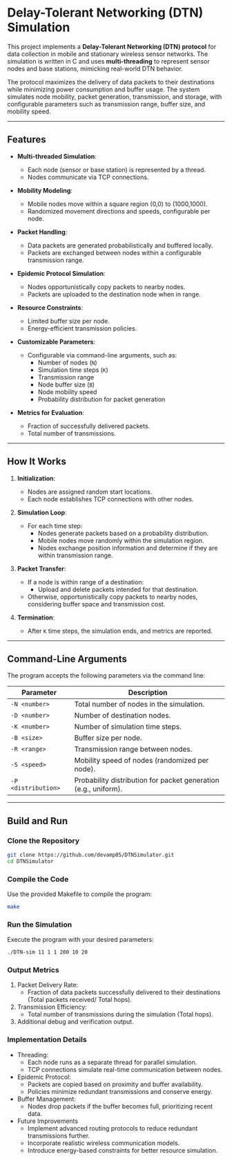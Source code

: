 # Delay-Tolerant Networking (DTN) Simulation

This project implements a **Delay-Tolerant Networking (DTN) protocol** for data collection in mobile and stationary wireless sensor networks. The simulation is written in C and uses **multi-threading** to represent sensor nodes and base stations, mimicking real-world DTN behavior.

The protocol maximizes the delivery of data packets to their destinations while minimizing power consumption and buffer usage. The system simulates node mobility, packet generation, transmission, and storage, with configurable parameters such as transmission range, buffer size, and mobility speed.

---

## Features

- **Multi-threaded Simulation**:
  - Each node (sensor or base station) is represented by a thread.
  - Nodes communicate via TCP connections.

- **Mobility Modeling**:
  - Mobile nodes move within a square region (0,0) to (1000,1000).
  - Randomized movement directions and speeds, configurable per node.

- **Packet Handling**:
  - Data packets are generated probabilistically and buffered locally.
  - Packets are exchanged between nodes within a configurable transmission range.

- **Epidemic Protocol Simulation**:
  - Nodes opportunistically copy packets to nearby nodes.
  - Packets are uploaded to the destination node when in range.

- **Resource Constraints**:
  - Limited buffer size per node.
  - Energy-efficient transmission policies.

- **Customizable Parameters**:
  - Configurable via command-line arguments, such as:
    - Number of nodes (`N`)
    - Simulation time steps (`K`)
    - Transmission range
    - Node buffer size (`B`)
    - Node mobility speed
    - Probability distribution for packet generation

- **Metrics for Evaluation**:
  - Fraction of successfully delivered packets.
  - Total number of transmissions.

---

## How It Works

1. **Initialization**:
   - Nodes are assigned random start locations.
   - Each node establishes TCP connections with other nodes.

2. **Simulation Loop**:
   - For each time step:
     - Nodes generate packets based on a probability distribution.
     - Mobile nodes move randomly within the simulation region.
     - Nodes exchange position information and determine if they are within transmission range.

3. **Packet Transfer**:
   - If a node is within range of a destination:
     - Upload and delete packets intended for that destination.
   - Otherwise, opportunistically copy packets to nearby nodes, considering buffer space and transmission cost.

4. **Termination**:
   - After `K` time steps, the simulation ends, and metrics are reported.

---

## Command-Line Arguments

The program accepts the following parameters via the command line:

| **Parameter**            | **Description**                                                   |
|--------------------------|-------------------------------------------------------------------|
| `-N <number>`            | Total number of nodes in the simulation.                         |
| `-D <number>`            | Number of destination nodes.                                     |
| `-K <number>`            | Number of simulation time steps.                                 |
| `-B <size>`              | Buffer size per node.                                            |
| `-R <range>`             | Transmission range between nodes.                                |
| `-S <speed>`             | Mobility speed of nodes (randomized per node).                   |
| `-P <distribution>`      | Probability distribution for packet generation (e.g., uniform).  |

---

## Build and Run

### Clone the Repository
```bash
git clone https://github.com/devamp05/DTNSimulator.git
cd DTNSimulator
```

### Compile the Code
Use the provided Makefile to compile the program:

```bash
make
```
### Run the Simulation
Execute the program with your desired parameters:

```bash
./DTN-sim 11 1 1 200 10 20
```

### Output Metrics
1. Packet Delivery Rate:
    - Fraction of data packets successfully delivered to their destinations (Total packets received/ Total hops).
2. Transmission Efficiency:
    - Total number of transmissions during the simulation (Total hops).
3. Additional debug and verification output.

### Implementation Details
 - Threading:
    - Each node runs as a separate thread for parallel simulation.
    - TCP connections simulate real-time communication between nodes.
 - Epidemic Protocol:
    - Packets are copied based on proximity and buffer availability.
    - Policies minimize redundant transmissions and conserve energy.
 - Buffer Management:
    - Nodes drop packets if the buffer becomes full, prioritizing recent data.
 - Future Improvements
    - Implement advanced routing protocols to reduce redundant transmissions further.
    - Incorporate realistic wireless communication models.
    - Introduce energy-based constraints for better resource simulation.
